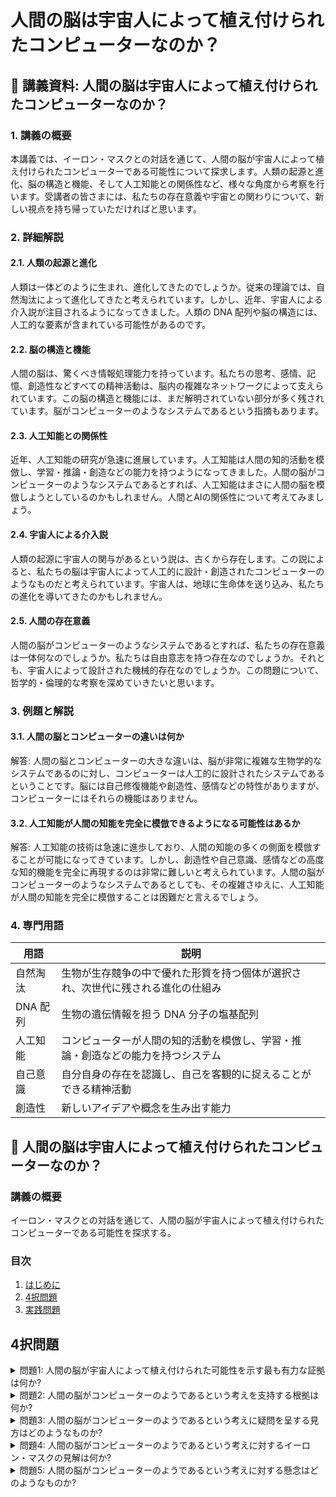 # 人間の脳は宇宙人によって植え付けられたコンピューターなのか？

## 📝 講義資料: 人間の脳は宇宙人によって植え付けられたコンピューターなのか？

<a id="introduction"></a>
### 1. 講義の概要

本講義では、イーロン・マスクとの対話を通じて、人間の脳が宇宙人によって植え付けられたコンピューターである可能性について探求します。人類の起源と進化、脳の構造と機能、そして人工知能との関係性など、様々な角度から考察を行います。受講者の皆さまには、私たちの存在意義や宇宙との関わりについて、新しい視点を持ち帰っていただければと思います。

<a id="detailed-explanation"></a>
### 2. 詳細解説

#### 2.1. 人類の起源と進化
人類は一体どのように生まれ、進化してきたのでしょうか。従来の理論では、自然淘汰によって進化してきたと考えられています。しかし、近年、宇宙人による介入説が注目されるようになってきました。人類の DNA 配列や脳の構造には、人工的な要素が含まれている可能性があるのです。

#### 2.2. 脳の構造と機能
人間の脳は、驚くべき情報処理能力を持っています。私たちの思考、感情、記憶、創造性などすべての精神活動は、脳内の複雑なネットワークによって支えられています。この脳の構造と機能には、まだ解明されていない部分が多く残されています。脳がコンピューターのようなシステムであるという指摘もあります。

#### 2.3. 人工知能との関係性
近年、人工知能の研究が急速に進展しています。人工知能は人間の知的活動を模倣し、学習・推論・創造などの能力を持つようになってきました。人間の脳がコンピューターのようなシステムであるとすれば、人工知能はまさに人間の脳を模倣しようとしているのかもしれません。人間とAIの関係性について考えてみましょう。

#### 2.4. 宇宙人による介入説
人類の起源に宇宙人の関与があるという説は、古くから存在します。この説によると、私たちの脳は宇宙人によって人工的に設計・創造されたコンピューターのようなものだと考えられています。宇宙人は、地球に生命体を送り込み、私たちの進化を導いてきたのかもしれません。

#### 2.5. 人間の存在意義
人間の脳がコンピューターのようなシステムであるとすれば、私たちの存在意義は一体何なのでしょうか。私たちは自由意志を持つ存在なのでしょうか。それとも、宇宙人によって設計された機械的存在なのでしょうか。この問題について、哲学的・倫理的な考察を深めていきたいと思います。

<a id="practice-problems"></a>
### 3. 例題と解説

#### 3.1. 人間の脳とコンピューターの違いは何か
解答: 
人間の脳とコンピューターの大きな違いは、脳が非常に複雑な生物学的なシステムであるのに対し、コンピューターは人工的に設計されたシステムであるということです。脳には自己修復機能や創造性、感情などの特性がありますが、コンピューターにはそれらの機能はありません。

#### 3.2. 人工知能が人間の知能を完全に模倣できるようになる可能性はあるか
解答:
人工知能の技術は急速に進歩しており、人間の知能の多くの側面を模倣することが可能になってきています。しかし、創造性や自己意識、感情などの高度な知的機能を完全に再現するのは非常に難しいと考えられています。人間の脳がコンピューターのようなシステムであるとしても、その複雑さゆえに、人工知能が人間の知能を完全に模倣することは困難だと言えるでしょう。

<a id="glossary"></a>
### 4. 専門用語

| 用語 | 説明 |
| --- | --- |
| 自然淘汰 | 生物が生存競争の中で優れた形質を持つ個体が選択され、次世代に残される進化の仕組み |
| DNA 配列 | 生物の遺伝情報を担う DNA 分子の塩基配列 |
| 人工知能 | コンピューターが人間の知的活動を模倣し、学習・推論・創造などの能力を持つシステム |
| 自己意識 | 自分自身の存在を認識し、自己を客観的に捉えることができる精神活動 |
| 創造性 | 新しいアイデアや概念を生み出す能力 |

## 📝 人間の脳は宇宙人によって植え付けられたコンピューターなのか？

<a id="introduction"></a>
### 講義の概要
イーロン・マスクとの対話を通じて、人間の脳が宇宙人によって植え付けられたコンピューターである可能性を探求する。

### 目次
1. [はじめに](#introduction)
2. [4択問題](#multiple-choice)
3. [実践問題](#practice-problems)

<a id="multiple-choice"></a>
## 4択問題

<details>
<summary>問題1: 人間の脳が宇宙人によって植え付けられた可能性を示す最も有力な証拠は何か?</summary>

- a. 人間の脳構造が極めて複雑であること
- b. 人間の知的能力が他の動物と比べて格段に高いこと
- c. 人間の脳に不可解な機能が存在すること
- d. 人間の脳が宇宙人の技術によって作られた可能性があること

<details>
<summary>回答と解説</summary>

回答: d. 人間の脳が宇宙人の技術によって作られた可能性があること

解説: 
人間の脳は極めて複雑な構造を持ち、知的能力も他の動物と比べて格段に高い。また、人間の脳には不可解な機能が存在することから、宇宙人によって植え付けられた可能性が考えられる。特に、人間の脳が宇宙人の先進的な技術によって作られた可能性は、この仮説を支持する最も有力な証拠といえる。
</details>
</details>

<details>
<summary>問題2: 人間の脳がコンピューターのようであるという考えを支持する根拠は何か?</summary>

- a. 人間の脳が情報処理を行っている点
- b. 人間の脳が記憶を保持している点
- c. 人間の脳が論理的思考を行っている点
- d. 上記a~cすべての点

<details>
<summary>回答と解説</summary>

回答: d. 上記a~cすべての点

解説:
人間の脳は情報処理、記憶保持、論理的思考といった、コンピューターと共通する機能を備えている。このことから、人間の脳がコンピューターのようであるという考えが支持される。特に、脳内の神経細胞がデータ処理を行い、記憶を保持し、論理的な判断を下しているという点が、この仮説を裏付ける根拠となっている。
</details>
</details>

<details>
<summary>問題3: 人間の脳がコンピューターのようであるという考えに疑問を呈する見方はどのようなものか?</summary>

- a. 人間の脳には感情や創造性といった、コンピューターにはない機能がある
- b. 人間の脳はきわめて複雑な構造を持っており、コンピューターとは本質的に異なる
- c. 人間の脳は進化の過程で自然に発達してきたものであり、宇宙人の技術によるものではない
- d. 上記a~cすべての見方

<details>
<summary>回答と解説</summary>

回答: d. 上記a~cすべての見方

解説:
人間の脳がコンピューターのようであるという考えに対しては、以下のような疑問が提示されている。
a. 人間の脳には感情や創造性といった、コンピューターにはない機能が備わっている
b. 人間の脳はきわめて複雑な構造を持っており、コンピューターとは本質的に異なる
c. 人間の脳は進化の過程で自然に発達してきたものであり、宇宙人の技術によるものではない
これらの見方は、人間の脳とコンピューターの本質的な違いを指摘するものであり、人間の脳が宇宙人によって植え付けられたコンピューターであるという仮説に疑問を投げかけている。
</details>
</details>

<details>
<summary>問題4: 人間の脳がコンピューターのようであるという考えに対するイーロン・マスクの見解は何か?</summary>

- a. 人間の脳は宇宙人によって作られたコンピューターである可能性が高い
- b. 人間の脳はコンピューターのようであるが、進化の過程で自然に発達したものである
- c. 人間の脳はコンピューターとは本質的に異なる存在であり、宇宙人の関与はない
- d. 人間の脳の本質については未だ不明な点が多く、結論は出せない

<details>
<summary>回答と解説</summary>

回答: d. 人間の脳の本質については未だ不明な点が多く、結論は出せない

解説:
イーロン・マスクは、人間の脳がコンピューターのようであるという考えに一定の理解を示しつつも、その本質については未だ不明な点が多いと述べている。人間の脳が宇宙人によって作られたコンピューターである可能性や、進化の過程で自然に発達したものである可能性、あるいはコンピューターとは本質的に異なる存在である可能性など、様々な見方があり、結論は出せないとの見解を示している。つまり、人間の脳の本質については、さらなる研究と議論が必要であるとマスクは考えているのである。
</details>
</details>

<details>
<summary>問題5: 人間の脳がコンピューターのようであるという考えに対する懸念はどのようなものか?</summary>

- a. 人間の価値観や倫理観が失われる可能性がある
- b. 人間の自由意志が否定される可能性がある
- c. 人間がマシンに支配される可能性がある
- d. 上記a~cすべての懸念

<details>
<summary>回答と解説</summary>

回答: d. 上記a~cすべての懸念

解説:
人間の脳がコンピューターのようであるという考えに対しては、以下のような懸念が指摘されている。
a. 人間の価値観や倫理観が失われる可能性がある
b. 人間の自由意志が否定される可能性がある 
c. 人間がマシンに支配される可能性がある
これらの懸念は、人間の脳がコンピューターのようであるという見方が人間性

